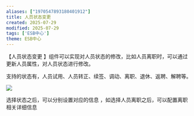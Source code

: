 ```yaml
---
aliases: ["1970547893180401912"]
title: 人员状态变更
created: 2025-07-29
modified: 2025-07-29
tags: ['ESB中心']
theme: ESB中心
---
```


【人员状态变更 】组件可以实现对人员状态的修改，比如人员离职时，可以通过更新人员属性，对人员状态进行修改。

支持的状态有，人员试用、人员转正、续签、调动、离职、退休、返聘、解聘等。

![](https://myhelpdoc.oss-cn-heyuan.aliyuncs.com/mdimages/a0ef955953f93d994fd8a7f421cc73f7.jpg)

选择状态之后，可以分别设置对应的信息 ，如选择人员离职之后，可以配置离职相关详细信息

